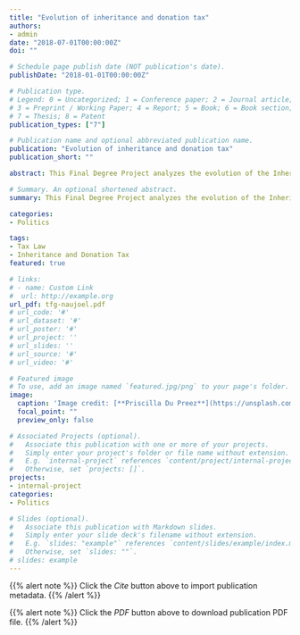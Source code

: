 ```yaml
---
title: "Evolution of inheritance and donation tax"
authors:
- admin
date: "2018-07-01T00:00:00Z"
doi: ""

# Schedule page publish date (NOT publication's date).
publishDate: "2018-01-01T00:00:00Z"

# Publication type.
# Legend: 0 = Uncategorized; 1 = Conference paper; 2 = Journal article;
# 3 = Preprint / Working Paper; 4 = Report; 5 = Book; 6 = Book section;
# 7 = Thesis; 8 = Patent
publication_types: ["7"]

# Publication name and optional abbreviated publication name.
publication: "Evolution of inheritance and donation tax"
publication_short: ""

abstract: This Final Degree Project analyzes the evolution of the Inheritance and Donations Tax in the years 2016 and 2017 between Catalonia and the Valencian Community from an objective point of view, influencing the principles of tax justice and observing the jurisprudence of the Court of Justice of the European Union and the Constitutional Court.

# Summary. An optional shortened abstract.
summary: This Final Degree Project analyzes the evolution of the Inheritance and Donations Tax in the years 2016 and 2017 between Catalonia and the Valencian Community from an objective point of view, influencing the principles of tax justice and observing the jurisprudence of the Court of Justice of the European Union and the Constitutional Court.

categories:
- Politics

tags:
- Tax Law
- Inheritance and Donation Tax
featured: true

# links:
# - name: Custom Link
#  url: http://example.org
url_pdf: tfg-naujoel.pdf
# url_code: '#'
# url_dataset: '#'
# url_poster: '#'
# url_project: ''
# url_slides: ''
# url_source: '#'
# url_video: '#'

# Featured image
# To use, add an image named `featured.jpg/png` to your page's folder.
image:
  caption: 'Image credit: [**Priscilla Du Preez**](https://unsplash.com/photos/XkKCui44iM0)'
  focal_point: ""
  preview_only: false

# Associated Projects (optional).
#   Associate this publication with one or more of your projects.
#   Simply enter your project's folder or file name without extension.
#   E.g. `internal-project` references `content/project/internal-project/index.md`.
#   Otherwise, set `projects: []`.
projects:
- internal-project
categories:
- Politics

# Slides (optional).
#   Associate this publication with Markdown slides.
#   Simply enter your slide deck's filename without extension.
#   E.g. `slides: "example"` references `content/slides/example/index.md`.
#   Otherwise, set `slides: ""`.
# slides: example
---
```


{{% alert note %}}
Click the *Cite* button above to import publication metadata.
{{% /alert %}}

{{% alert note %}}
Click the *PDF* button above to download publication PDF file.
{{% /alert %}}
